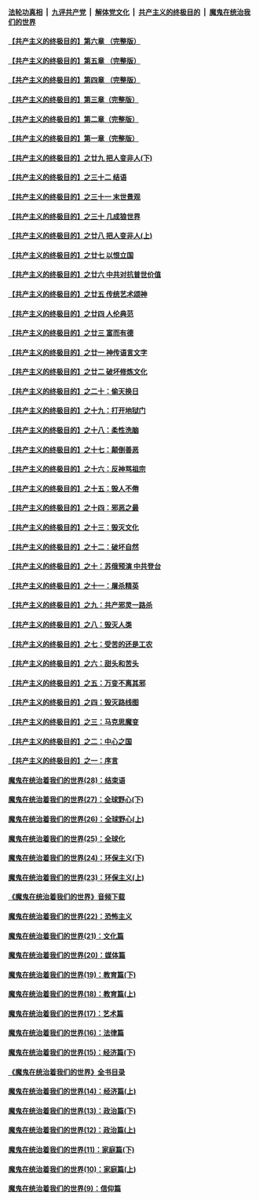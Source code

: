 

####  [法轮功真相](../../../../basic/blob/master/README.md?t=06291831) &nbsp;|&nbsp; [九评共产党](../../../../9ping.md/blob/master/README.md?t=06291831) &nbsp;|&nbsp; [解体党文化](../../../../jtdwh.md/blob/master/README.md?t=06291831)  &nbsp;|&nbsp; [共产主义的终极目的](../../../../gczydzjmd.md/blob/master/README.md?t=06291831) &nbsp;|&nbsp; [魔鬼在统治我们的世界](../../../../mgztzwmdsj.md/blob/master/README.md?t=06291831) 

#### [【共产主义的终极目的】第六章 （完整版）](../pages/nsc422/n11428913.md?t=06291831) 

#### [【共产主义的终极目的】第五章 （完整版）](../pages/nsc422/n11428912.md?t=06291831) 

#### [【共产主义的终极目的】第四章 （完整版）](../pages/nsc422/n11428907.md?t=06291831) 

#### [【共产主义的终极目的】第三章（完整版）](../pages/nsc422/n11428848.md?t=06291831) 

#### [【共产主义的终极目的】第二章（完整版）](../pages/nsc422/n11428831.md?t=06291831) 

#### [【共产主义的终极目的】第一章（完整版）](../pages/nsc422/n11417651.md?t=06291831) 

#### [【共产主义的终极目的】之廿九 把人变非人(下)](../pages/nsc422/n11344140.md?t=06291831) 

#### [【共产主义的终极目的】之三十二 结语](../pages/nsc422/n11360535.md?t=06291831) 

#### [【共产主义的终极目的】之三十一 末世景观](../pages/nsc422/n11351129.md?t=06291831) 

#### [【共产主义的终极目的】之三十 几成狼世界](../pages/nsc422/n11348280.md?t=06291831) 

#### [【共产主义的终极目的】之廿八 把人变非人(上)](../pages/nsc422/n11340492.md?t=06291831) 

#### [【共产主义的终极目的】之廿七 以恨立国](../pages/nsc422/n11336944.md?t=06291831) 

#### [【共产主义的终极目的】之廿六 中共对抗普世价值](../pages/nsc422/n11324785.md?t=06291831) 

#### [【共产主义的终极目的】之廿五 传统艺术颂神](../pages/nsc422/n11296396.md?t=06291831) 

#### [【共产主义的终极目的】之廿四 人伦典范](../pages/nsc422/n11296397.md?t=06291831) 

#### [【共产主义的终极目的】之廿三 富而有德](../pages/nsc422/n11283598.md?t=06291831) 

#### [【共产主义的终极目的】之廿一 神传语言文字](../pages/nsc422/n11263265.md?t=06291831) 

#### [【共产主义的终极目的】之廿二 破坏修炼文化](../pages/nsc422/n11245728.md?t=06291831) 

#### [【共产主义的终极目的】之二十：偷天换日](../pages/nsc422/n11238846.md?t=06291831) 

#### [【共产主义的终极目的】之十九：打开地狱门](../pages/nsc422/n11206376.md?t=06291831) 

#### [【共产主义的终极目的】之十八：柔性洗脑](../pages/nsc422/n11199994.md?t=06291831) 

#### [【共产主义的终极目的】之十七：颠倒善恶](../pages/nsc422/n11179782.md?t=06291831) 

#### [【共产主义的终极目的】之十六：反神骂祖宗](../pages/nsc422/n11166798.md?t=06291831) 

#### [【共产主义的终极目的】之十五：毁人不倦](../pages/nsc422/n11166792.md?t=06291831) 

#### [【共产主义的终极目的】之十四：邪恶之最](../pages/nsc422/n11150249.md?t=06291831) 

#### [【共产主义的终极目的】之十三：毁灭文化](../pages/nsc422/n11135227.md?t=06291831) 

#### [【共产主义的终极目的】之十二：破坏自然](../pages/nsc422/n11135214.md?t=06291831) 

#### [【共产主义的终极目的】之十：苏俄预演 中共登台](../pages/nsc422/n11118424.md?t=06291831) 

#### [【共产主义的终极目的】之十一：屠杀精英](../pages/nsc422/n11118442.md?t=06291831) 

#### [【共产主义的终极目的】之九：共产邪灵一路杀](../pages/nsc422/n11114139.md?t=06291831) 

#### [【共产主义的终极目的】之八：毁灭人类](../pages/nsc422/n11108503.md?t=06291831) 

#### [【共产主义的终极目的】之七：受苦的还是工农](../pages/nsc422/n11101809.md?t=06291831) 

#### [【共产主义的终极目的】之六：甜头和苦头](../pages/nsc422/n11096971.md?t=06291831) 

#### [【共产主义的终极目的】之五：万变不离其邪](../pages/nsc422/n11091285.md?t=06291831) 

#### [【共产主义的终极目的】之四：毁灭路线图](../pages/nsc422/n11086284.md?t=06291831) 

#### [【共产主义的终极目的】之三：马克思魔变](../pages/nsc422/n11061941.md?t=06291831) 

#### [【共产主义的终极目的】之二：中心之国](../pages/nsc422/n11047728.md?t=06291831) 

#### [【共产主义的终极目的】之一：序言](../pages/nsc422/n11086077.md?t=06291831) 

#### [魔鬼在统治着我们的世界(28)：结束语](../pages/nsc422/n10936246.md?t=06291831) 

#### [魔鬼在统治着我们的世界(27)：全球野心(下)](../pages/nsc422/n10928319.md?t=06291831) 

#### [魔鬼在统治着我们的世界(26)：全球野心(上)](../pages/nsc422/n10900318.md?t=06291831) 

#### [魔鬼在统治着我们的世界(25)：全球化](../pages/nsc422/n10788205.md?t=06291831) 

#### [魔鬼在统治着我们的世界(24)：环保主义(下)](../pages/nsc422/n10695307.md?t=06291831) 

#### [魔鬼在统治着我们的世界(23)：环保主义(上)](../pages/nsc422/n10688613.md?t=06291831) 

#### [《魔鬼在统治着我们的世界》音频下载](../pages/nsc422/n10635553.md?t=06291831) 

#### [魔鬼在统治着我们的世界(22)：恐怖主义](../pages/nsc422/n10614727.md?t=06291831) 

#### [魔鬼在统治着我们的世界(21)：文化篇](../pages/nsc422/n10597706.md?t=06291831) 

#### [魔鬼在统治着我们的世界(20)：媒体篇](../pages/nsc422/n10586579.md?t=06291831) 

#### [魔鬼在统治着我们的世界(19)：教育篇(下)](../pages/nsc422/n10564808.md?t=06291831) 

#### [魔鬼在统治着我们的世界(18)：教育篇(上)](../pages/nsc422/n10526970.md?t=06291831) 

#### [魔鬼在统治着我们的世界(17)：艺术篇](../pages/nsc422/n10499093.md?t=06291831) 

#### [魔鬼在统治着我们的世界(16)：法律篇](../pages/nsc422/n10485969.md?t=06291831) 

#### [魔鬼在统治着我们的世界(15)：经济篇(下)](../pages/nsc422/n10469975.md?t=06291831) 

#### [《魔鬼在统治着我们的世界》全书目录](../pages/nsc422/n10464261.md?t=06291831) 

#### [魔鬼在统治着我们的世界(14)：经济篇(上)](../pages/nsc422/n10457370.md?t=06291831) 

#### [魔鬼在统治着我们的世界(13)：政治篇(下)](../pages/nsc422/n10448270.md?t=06291831) 

#### [魔鬼在统治着我们的世界(12)：政治篇(上)](../pages/nsc422/n10444576.md?t=06291831) 

#### [魔鬼在统治着我们的世界(11)：家庭篇(下)](../pages/nsc422/n10440961.md?t=06291831) 

#### [魔鬼在统治着我们的世界(10)：家庭篇(上)](../pages/nsc422/n10435448.md?t=06291831) 

#### [魔鬼在统治着我们的世界(9)：信仰篇](../pages/nsc422/n10432159.md?t=06291831) 

